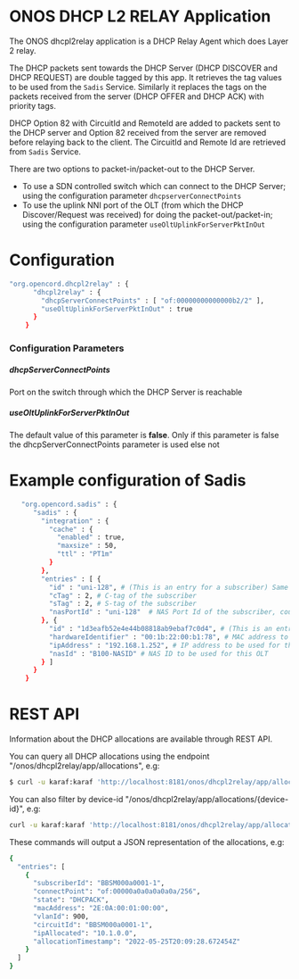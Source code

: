 # ONOS DHCP L2 RELAY Application

The ONOS dhcpl2relay application is a DHCP Relay Agent which does Layer 2 relay.

The DHCP packets sent towards the DHCP Server (DHCP DISCOVER and DHCP REQUEST) are double tagged by this app. It retrieves the tag values to be used from the `Sadis` Service. Similarly it replaces the tags on the packets received from the server (DHCP OFFER and DHCP ACK) with priority tags.

DHCP Option 82 with CircuitId and RemoteId are added to packets sent to the DHCP server and  Option 82 received from the server are removed before relaying back to the client. The CircuitId and Remote Id are retrieved from `Sadis` Service.

There are two options to packet-in/packet-out to the DHCP Server.
* To use a SDN controlled switch which can connect to the DHCP Server; using the configuration parameter `dhcpserverConnectPoints`
* To use the uplink NNI port of the OLT (from which the DHCP Discover/Request was received) for doing the packet-out/packet-in; using the configuration parameter `useOltUplinkForServerPktInOut`

# Configuration
```sh
"org.opencord.dhcpl2relay" : {
      "dhcpl2relay" : {
        "dhcpServerConnectPoints" : [ "of:00000000000000b2/2" ],
        "useOltUplinkForServerPktInOut" : true
      }
    }
 ```
 ### Configuration Parameters
##### dhcpServerConnectPoints
Port on the switch through which the DHCP Server is reachable
##### useOltUplinkForServerPktInOut
The default value of this parameter is **false**. Only if this parameter is false the dhcpServerConnectPoints parameter is used else not

# Example configuration of Sadis
```sh
   "org.opencord.sadis" : {
      "sadis" : {
        "integration" : {
          "cache" : {
            "enabled" : true,
            "maxsize" : 50,
            "ttl" : "PT1m"
          }
        },
        "entries" : [ {
          "id" : "uni-128", # (This is an entry for a subscriber) Same as the portName of the Port as seen in onos ports command
          "cTag" : 2, # C-tag of the subscriber
          "sTag" : 2, # S-tag of the subscriber
          "nasPortId" : "uni-128"  # NAS Port Id of the subscriber, could be different from the id above
        }, {
          "id" : "1d3eafb52e4e44b08818ab9ebaf7c0d4", # (This is an entry for an OLT device) Same as the serial of the OLT logical device as seen in the onos devices command
          "hardwareIdentifier" : "00:1b:22:00:b1:78", # MAC address to be used for this OLT
          "ipAddress" : "192.168.1.252", # IP address to be used for this OLT
          "nasId" : "B100-NASID" # NAS ID to be used for this OLT
        } ]
      }
    }
 ```

# REST API

Information about the DHCP allocations are available through REST API.

You can query all DHCP allocations using the endpoint "/onos/dhcpl2relay/app/allocations", e.g:
```sh
$ curl -u karaf:karaf 'http://localhost:8181/onos/dhcpl2relay/app/allocations'
```

You can also filter by device-id "/onos/dhcpl2relay/app/allocations/{device-id}", e.g:
```sh
curl -u karaf:karaf 'http://localhost:8181/onos/dhcpl2relay/app/allocations/of%3A00000a0a0a0a0a0a'
```

These commands will output a JSON representation of the allocations, e.g:
```sh
{
  "entries": [
    {
      "subscriberId": "BBSM000a0001-1",
      "connectPoint": "of:00000a0a0a0a0a0a/256",
      "state": "DHCPACK",
      "macAddress": "2E:0A:00:01:00:00",
      "vlanId": 900,
      "circuitId": "BBSM000a0001-1",
      "ipAllocated": "10.1.0.0",
      "allocationTimestamp": "2022-05-25T20:09:28.672454Z"
    }
  ]
}
```

